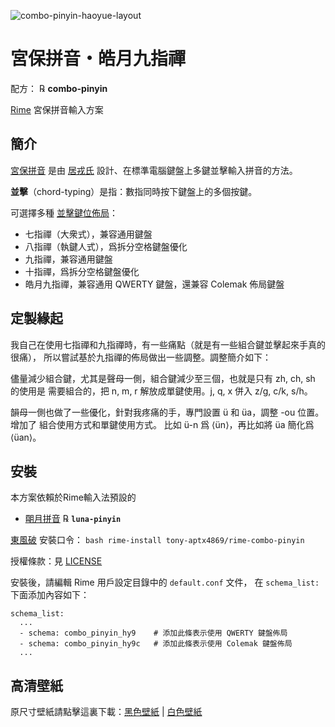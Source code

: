 ![combo-pinyin-haoyue-layout](https://b233.icu/cphy2kw)

# 宮保拼音・皓月九指禪

配方： ℞ **combo-pinyin**

[Rime](https://rime.im) 宮保拼音輸入方案

## 簡介

[宮保拼音](https://github.com/rime/home/wiki/ComboPinyin) 是由 [居戎氏](https://github.com/lotem) 設計、在標準電腦鍵盤上多鍵並擊輸入拼音的方法。

**並擊**（chord-typing）是指：數指同時按下鍵盤上的多個按鍵。

可選擇多種 [並擊鍵位佈局](layouts.md)：

  - 七指禪（大衆式），兼容通用鍵盤
  - 八指禪（執鍵人式），爲拆分空格鍵盤優化
  - 九指禪，兼容通用鍵盤
  - 十指禪，爲拆分空格鍵盤優化
  - 皓月九指禪，兼容通用 QWERTY 鍵盤，還兼容 Colemak 佈局鍵盤

## 定製緣起

我自己在使用七指禪和九指禪時，有一些痛點（就是有一些組合鍵並擊起來手真的很痛），
所以嘗試基於九指禪的佈局做出一些調整。調整簡介如下：

儘量減少組合鍵，尤其是聲母一側，組合鍵減少至三個，也就是只有 zh, ch, sh 的使用是
需要組合的，把 n, m, r 解放成單鍵使用。j, q, x 併入 z/g, c/k, s/h。

韻母一側也做了一些優化，針對我疼痛的手，專門設置 ü 和 üa，調整 -ou 位置。增加了
組合使用方式和單鍵使用方式。
比如 ü-n 爲 ⟨ün⟩，再比如將 üa 簡化爲 ⟨üan⟩。

## 安裝

本方案依賴於Rime輸入法預設的

  - [朙月拼音](https://github.com/rime/rime-luna-pinyin) ℞ **`luna-pinyin`**

[東風破](https://github.com/rime/plum) 安裝口令： `bash rime-install tony-aptx4869/rime-combo-pinyin`

授權條款：見 [LICENSE](LICENSE)

安裝後，請編輯 Rime 用戶設定目錄中的 `default.conf` 文件，
在 `schema_list:` 下面添加內容如下：

    schema_list:
      ...
      - schema: combo_pinyin_hy9    # 添加此條表示使用 QWERTY 鍵盤佈局
      - schema: combo_pinyin_hy9c   # 添加此條表示使用 Colemak 鍵盤佈局
      ...

## 高清壁紙

原尺寸壁紙請點擊這裏下載：[黑色壁紙](https://b233.icu/cphy6kb) | [白色壁紙](https://b233.icu/cphy6kw)
